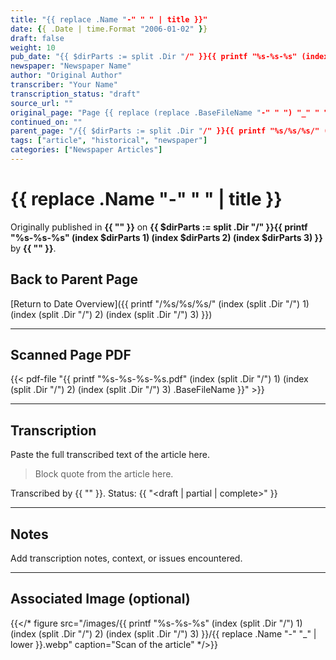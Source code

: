 ```yaml
---
title: "{{ replace .Name "-" " " | title }}"
date: {{ .Date | time.Format "2006-01-02" }}
draft: false
weight: 10
pub_date: "{{ $dirParts := split .Dir "/" }}{{ printf "%s-%s-%s" (index $dirParts 1) (index $dirParts 2) (index $dirParts 3) }}"
newspaper: "Newspaper Name"
author: "Original Author"
transcriber: "Your Name"
transcription_status: "draft"
source_url: ""
original_page: "Page {{ replace (replace .BaseFileName "-" " ") "_" " " }}"
continued_on: ""
parent_page: "/{{ $dirParts := split .Dir "/" }}{{ printf "%s/%s/%s/" (index $dirParts 1) (index $dirParts 2) (index $dirParts 3) }}"
tags: ["article", "historical", "newspaper"]
categories: ["Newspaper Articles"]
---
```


# {{ replace .Name "-" " " | title }}

Originally published in **{{ "<Newspaper Name>" }}** on **{{ $dirParts := split .Dir "/" }}{{ printf "%s-%s-%s" (index $dirParts 1) (index $dirParts 2) (index $dirParts 3) }}** by **{{ "<Author>" }}**.

## Back to Parent Page

[Return to Date Overview]({{ printf "/%s/%s/%s/" (index (split .Dir "/") 1) (index (split .Dir "/") 2) (index (split .Dir "/") 3) }})

---

## Scanned Page PDF

{{< pdf-file "{{ printf "%s-%s-%s-%s.pdf" (index (split .Dir "/") 1) (index (split .Dir "/") 2) (index (split .Dir "/") 3) .BaseFileName }}" >}}

---

## Transcription

Paste the full transcribed text of the article here.

> Block quote from the article here.

Transcribed by {{ "<Your Name>" }}. Status: {{ "<draft | partial | complete>" }}

---

## Notes

Add transcription notes, context, or issues encountered.

---

## Associated Image (optional)

{{</* figure src="/images/{{ printf "%s-%s-%s" (index (split .Dir "/") 1) (index (split .Dir "/") 2) (index (split .Dir "/") 3) }}/{{ replace .Name "-" "_" | lower }}.webp" caption="Scan of the article" */>}}
